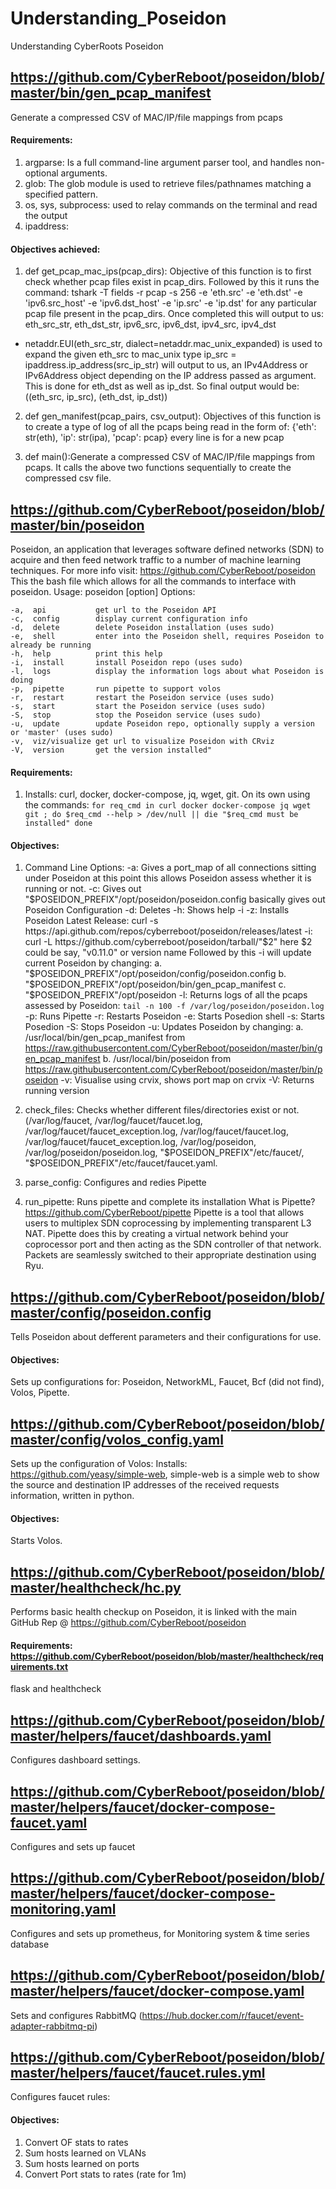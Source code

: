 # Understanding_Poseidon
Understanding CyberRoots Poseidon
## https://github.com/CyberReboot/poseidon/blob/master/bin/gen_pcap_manifest
Generate a compressed CSV of MAC/IP/file mappings from pcaps
#### Requirements:
1. argparse: Is a full command-line argument parser tool, and handles non-optional arguments.
2. glob:     The glob module is used to retrieve files/pathnames matching a specified pattern.
3. os, sys, subprocess: used to relay commands on the terminal and read the output
4. ipaddress:
#### Objectives achieved:
1. def get_pcap_mac_ips(pcap_dirs): Objective of this function is to first check whether pcap files exist in pcap_dirs. Followed by this it runs the command: tshark -T fields -r pcap -s 256 -e 'eth.src' -e 'eth.dst' -e 'ipv6.src_host' -e 'ipv6.dst_host' -e 'ip.src' -e 'ip.dst' for any particular pcap file present in the pcap_dirs.
Once completed this will output to us: eth_src_str, eth_dst_str, ipv6_src, ipv6_dst, ipv4_src, ipv4_dst
* netaddr.EUI(eth_src_str, dialect=netaddr.mac_unix_expanded) is used to expand the given eth_src to mac_unix type
ip_src = ipaddress.ip_address(src_ip_str) will output to us, an IPv4Address or IPv6Address object depending on the IP address passed as argument.
This is done for eth_dst as well as ip_dst.
So final output would be: ((eth_src, ip_src), (eth_dst, ip_dst))

2. def gen_manifest(pcap_pairs, csv_output): Objectives of this function is to create a type of log of all the pcaps being read in the form of: {'eth': str(eth), 'ip': str(ipa), 'pcap': pcap} every line is for a new pcap

3. def main():Generate a compressed CSV of MAC/IP/file mappings from pcaps. It calls the above two functions sequentially to create the compressed csv file.

## https://github.com/CyberReboot/poseidon/blob/master/bin/poseidon
Poseidon, an application that leverages software defined networks (SDN) to acquire and then feed network traffic to a number of machine learning techniques. For more info visit: https://github.com/CyberReboot/poseidon
This the bash file which allows for all the commands to interface with poseidon.
Usage: poseidon [option]
Options:

    -a,  api           get url to the Poseidon API
    -c,  config        display current configuration info
    -d,  delete        delete Poseidon installation (uses sudo)
    -e,  shell         enter into the Poseidon shell, requires Poseidon to already be running
    -h,  help          print this help
    -i,  install       install Poseidon repo (uses sudo)
    -l,  logs          display the information logs about what Poseidon is doing
    -p,  pipette       run pipette to support volos
    -r,  restart       restart the Poseidon service (uses sudo)
    -s,  start         start the Poseidon service (uses sudo)
    -S,  stop          stop the Poseidon service (uses sudo)
    -u,  update        update Poseidon repo, optionally supply a version or 'master' (uses sudo)
    -v,  viz/visualize get url to visualize Poseidon with CRviz
    -V,  version       get the version installed"
    
    
#### Requirements:
1. Installs: curl, docker, docker-compose, jq, wget, git. On its own using the commands:
`
for req_cmd in curl docker docker-compose jq wget git ; do
            $req_cmd --help > /dev/null || die "$req_cmd must be installed"
    done
`
#### Objectives:
1. Command Line Options:
-a: Gives a port_map of all connections sitting under Poseidon at this point this allows Poseidon assess whether it is running or not.
-c: Gives out "$POSEIDON_PREFIX"/opt/poseidon/poseidon.config basically gives out Poseidon Configuration
-d: Deletes
-h: Shows help
-i -z: Installs Poseidon Latest Release: curl -s https://api.github.com/repos/cyberreboot/poseidon/releases/latest
-i: curl -L https://github.com/cyberreboot/poseidon/tarball/"$2" here $2 could be say, "v0.11.0" or version name
Followed by this -i will update current Poseidon by changing:
a. "$POSEIDON_PREFIX"/opt/poseidon/config/poseidon.config
b. "$POSEIDON_PREFIX"/opt/poseidon/bin/gen_pcap_manifest
c. "$POSEIDON_PREFIX"/opt/poseidon
-l: Returns logs of all the pcaps assessed by Poseidon: `tail -n 100 -f /var/log/poseidon/poseidon.log`
-p: Runs Pipette
-r: Restarts Poseidon
-e: Starts Posedion shell
-s: Starts Posedion
-S: Stops Poseidon
-u: Updates Poseidon by changing:
a. /usr/local/bin/gen_pcap_manifest from https://raw.githubusercontent.com/CyberReboot/poseidon/master/bin/gen_pcap_manifest
b. /usr/local/bin/poseidon from https://raw.githubusercontent.com/CyberReboot/poseidon/master/bin/poseidon
-v: Visualise using crvix, shows port map on crvix 
-V: Returns running version

2. check_files:
Checks whether different files/directories exist or not. (/var/log/faucet, /var/log/faucet/faucet.log, /var/log/faucet/faucet_exception.log, /var/log/faucet/faucet.log, /var/log/faucet/faucet_exception.log, /var/log/poseidon, /var/log/poseidon/poseidon.log, "$POSEIDON_PREFIX"/etc/faucet/, "$POSEIDON_PREFIX"/etc/faucet/faucet.yaml.

3. parse_config:
Configures and redies Pipette

4. run_pipette:
Runs pipette and complete its installation
What is Pipette? https://github.com/CyberReboot/pipette
Pipette is a tool that allows users to multiplex SDN coprocessing by implementing transparent L3 NAT. Pipette does this by creating a virtual network behind your coprocessor port and then acting as the SDN controller of that network. Packets are seamlessly switched to their appropriate destination using Ryu.
## https://github.com/CyberReboot/poseidon/blob/master/config/poseidon.config
Tells Poseidon about defferent parameters and their configurations for use.
#### Objectives:
Sets up configurations for: Poseidon, NetworkML, Faucet, Bcf (did not find), Volos, Pipette.
## https://github.com/CyberReboot/poseidon/blob/master/config/volos_config.yaml
Sets up the configuration of Volos:
Installs: https://github.com/yeasy/simple-web, simple-web is a simple web to show the source and destination IP addresses of the received requests information, written in python.

#### Objectives:
Starts Volos.

## https://github.com/CyberReboot/poseidon/blob/master/healthcheck/hc.py
Performs basic health checkup on Poseidon, it is linked with the main GitHub Rep @ https://github.com/CyberReboot/poseidon
#### Requirements: https://github.com/CyberReboot/poseidon/blob/master/healthcheck/requirements.txt
flask and healthcheck

##  https://github.com/CyberReboot/poseidon/blob/master/helpers/faucet/dashboards.yaml
Configures dashboard settings.

## https://github.com/CyberReboot/poseidon/blob/master/helpers/faucet/docker-compose-faucet.yaml
Configures and sets up faucet

## https://github.com/CyberReboot/poseidon/blob/master/helpers/faucet/docker-compose-monitoring.yaml
Configures and sets up prometheus, for Monitoring system & time series database

## https://github.com/CyberReboot/poseidon/blob/master/helpers/faucet/docker-compose.yaml
Sets and configures RabbitMQ (https://hub.docker.com/r/faucet/event-adapter-rabbitmq-pi) 

## https://github.com/CyberReboot/poseidon/blob/master/helpers/faucet/faucet.rules.yml
Configures faucet rules: 
#### Objectives:
1. Convert OF stats to rates
2. Sum hosts learned on VLANs
3. Sum hosts learned on ports
4. Convert Port stats to rates (rate for 1m)
